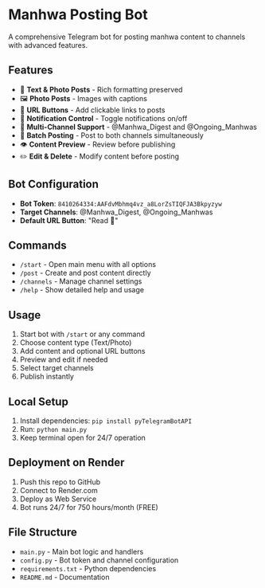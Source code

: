 # Manhwa Posting Bot

A comprehensive Telegram bot for posting manhwa content to channels with advanced features.

## Features
- 📝 **Text & Photo Posts** - Rich formatting preserved
- 🖼️ **Photo Posts** - Images with captions
- 🔗 **URL Buttons** - Add clickable links to posts
- 🔔 **Notification Control** - Toggle notifications on/off
- 📢 **Multi-Channel Support** - @Manhwa_Digest and @Ongoing_Manhwas
- 🚀 **Batch Posting** - Post to both channels simultaneously
- 👁️ **Content Preview** - Review before publishing
- ✏️ **Edit & Delete** - Modify content before posting

## Bot Configuration
- **Bot Token**: `8410264334:AAFdvMbhmq4vz_a8LorZsTIQFJA3Bkpyzyw`
- **Target Channels**: @Manhwa_Digest, @Ongoing_Manhwas
- **Default URL Button**: "Read 📜"

## Commands
- `/start` - Open main menu with all options
- `/post` - Create and post content directly
- `/channels` - Manage channel settings
- `/help` - Show detailed help and usage

## Usage
1. Start bot with `/start` or any command
2. Choose content type (Text/Photo)
3. Add content and optional URL buttons
4. Preview and edit if needed
5. Select target channels
6. Publish instantly

## Local Setup
1. Install dependencies: `pip install pyTelegramBotAPI`
2. Run: `python main.py`
3. Keep terminal open for 24/7 operation

## Deployment on Render
1. Push this repo to GitHub
2. Connect to Render.com
3. Deploy as Web Service
4. Bot runs 24/7 for 750 hours/month (FREE)

## File Structure
- `main.py` - Main bot logic and handlers
- `config.py` - Bot token and channel configuration
- `requirements.txt` - Python dependencies
- `README.md` - Documentation